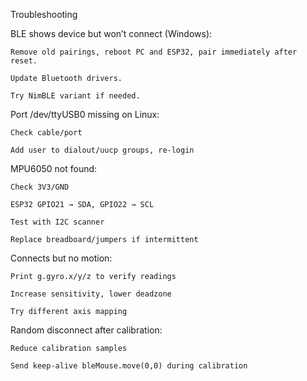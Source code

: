 Troubleshooting

BLE shows device but won’t connect (Windows):

    Remove old pairings, reboot PC and ESP32, pair immediately after reset.

    Update Bluetooth drivers.

    Try NimBLE variant if needed.

Port /dev/ttyUSB0 missing on Linux:

    Check cable/port

    Add user to dialout/uucp groups, re-login

MPU6050 not found:

    Check 3V3/GND

    ESP32 GPIO21 → SDA, GPIO22 → SCL

    Test with I2C scanner

    Replace breadboard/jumpers if intermittent

Connects but no motion:

    Print g.gyro.x/y/z to verify readings

    Increase sensitivity, lower deadzone

    Try different axis mapping

Random disconnect after calibration:

    Reduce calibration samples

    Send keep-alive bleMouse.move(0,0) during calibration
